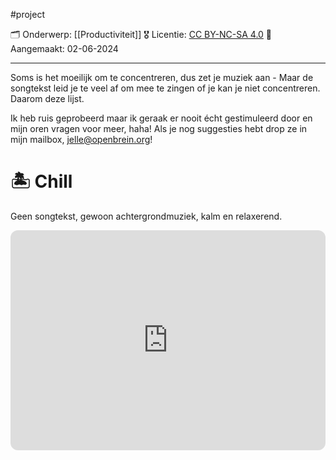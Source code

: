 #project  

🗂️ Onderwerp: [[Productiviteit]]
🎖️ Licentie: [CC BY-NC-SA 4.0](https://creativecommons.org/licenses/by-nc-sa/4.0/)
📅 Aangemaakt: 02-06-2024

---
Soms is het moeilijk om te concentreren, dus zet je muziek aan - Maar de songtekst leid je te veel af om mee te zingen of je kan je niet concentreren. Daarom deze lijst. 

Ik heb ruis geprobeerd maar ik geraak er nooit écht gestimuleerd door en mijn oren vragen voor meer, haha! Als je nog suggesties hebt drop ze in mijn mailbox, [jelle@openbrein.org](mailto:jelle@openbrein.org)!
# 🏝️ Chill
Geen songtekst, gewoon achtergrondmuziek, kalm en relaxerend.

<iframe style="border-radius:12px" src="https://open.spotify.com/embed/playlist/46Z5zLt3py96W2jN1sCd61?utm_source=generator" width="100%" height="352" frameBorder="0" allowfullscreen="" allow="autoplay; clipboard-write; encrypted-media; fullscreen; picture-in-picture" loading="lazy"></iframe>



